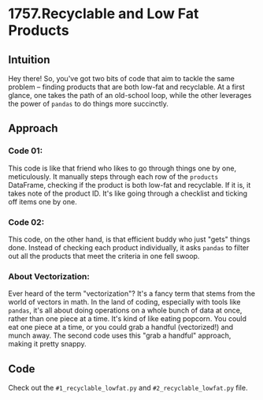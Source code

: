 # 1757.Recyclable and Low Fat Products

## Intuition
Hey there! So, you've got two bits of code that aim to tackle the same problem – finding products that are both low-fat and recyclable. At a first glance, one takes the path of an old-school loop, while the other leverages the power of `pandas` to do things more succinctly.

## Approach

### Code 01:
This code is like that friend who likes to go through things one by one, meticulously. It manually steps through each row of the `products` DataFrame, checking if the product is both low-fat and recyclable. If it is, it takes note of the product ID. It's like going through a checklist and ticking off items one by one.

### Code 02:
This code, on the other hand, is that efficient buddy who just "gets" things done. Instead of checking each product individually, it asks `pandas` to filter out all the products that meet the criteria in one fell swoop.

### About Vectorization:
Ever heard of the term "vectorization"? It's a fancy term that stems from the world of vectors in math. In the land of coding, especially with tools like `pandas`, it's all about doing operations on a whole bunch of data at once, rather than one piece at a time. It's kind of like eating popcorn. You could eat one piece at a time, or you could grab a handful (vectorized!) and munch away. The second code uses this "grab a handful" approach, making it pretty snappy.

## Code
Check out the ```#1_recyclable_lowfat.py``` and ```#2_recyclable_lowfat.py``` file.
